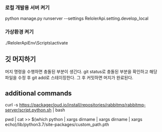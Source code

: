 ### 로컬 개발용 서버 켜기
python manage.py runserver --settings RelolerApi.setting.develop_local

### 가상환경 켜기
./RelolerApiEnv\Scripts\activate

## 깃 머지하기
머지 명령을 수행하면 충돌된 부분이 생긴다.
git status로 충돌된 부분을 확인하고
해당 파일을 수정 후 git add로 스테이징한다.
그 후 커밋하면 머지가 완료된다.

## additional commands
curl -s https://packagecloud.io/install/repositories/rabbitmq/rabbitmq-server/script.python.sh | bash

pwd | cat >> $(which python | xargs dirname | xargs dirname | xargs echo)/lib/python3.7/site-packages/custom_path.pth